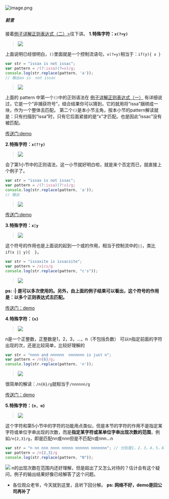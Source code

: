 ![image.png](http://upload-images.jianshu.io/upload_images/2838289-d378e09df6af6756.png?imageMogr2/auto-orient/strip%7CimageView2/2/w/1240)
##### 前言
接着[例子详解正则表达式（二）>](http://www.jianshu.com/p/fcfcf20bf13d)往下讲。
**1.特殊字符：` x(?=y) `**
>![](http://upload-images.jianshu.io/upload_images/2838289-5b52991cf10fc85b.png?imageMogr2/auto-orient/strip%7CimageView2/2/w/1240)


上面说明已经很明白，`()`里面就是一个控制流语句，`x(?=y)`相当于：`if(y){ x }`
```js
var str = "issax is not issac";
var pattern = /(?:issa)(?=x)/g;
console.log(str.replace(pattern, 'a'));
// 输出ax is  not issac
```
>![](http://upload-images.jianshu.io/upload_images/2838289-bd2fcafe91ed93ea.png?imageMogr2/auto-orient/strip%7CimageView2/2/w/1240)

上面的 pattern 中第一个`()`中的正则语法在 [例子详解正则表达式（一）](http://www.jianshu.com/p/a48f5c034a94) 有详细说过，它是一个“非捕获符号”，结合结果你可以猜到，它的就用将“issa”捆绑成一块，作为一个整体去匹配。
第二个`()`是本小节主角，按本小节的pattern解读就是：只有扫描到“issa”时，只有它后面紧接的是“x”才匹配。也是因此“issac”没有被匹配。

[传送门:demo]()

**2.特殊字符：` x(?!y) `**
>![](http://upload-images.jianshu.io/upload_images/2838289-9e42fb566bb8a282.png?imageMogr2/auto-orient/strip%7CimageView2/2/w/1240)

会了第1小节中的正则语法，这一小节就好明白啦，就是来个否定而已，就直接上个例子了。
```js
var str = "issax is not issac";
var pattern = /(?:issa)(?!x)/g;
console.log(str.replace(pattern, 'a'));
// 输出
```
>![](http://upload-images.jianshu.io/upload_images/2838289-113e0355de868341.png?imageMogr2/auto-orient/strip%7CimageView2/2/w/1240)

[传送门:demo]()

**3.特殊字符：`x|y`**
>![](http://upload-images.jianshu.io/upload_images/2838289-58083cd79875e83d.png?imageMogr2/auto-orient/strip%7CimageView2/2/w/1240)

这个符号的作用也是上面说的起到一个或的作用，相当于控制流中的`||`，类比`if(x || y){  }`，
```js
var str = "issaxite is issacsite";
var pattern = /x|cs/g
console.log(str.replace(pattern, "c's"));
```
>![](http://upload-images.jianshu.io/upload_images/2838289-ee12ad3eeada6572.png?imageMogr2/auto-orient/strip%7CimageView2/2/w/1240)

**ps: ·|·是可以多次使用的。另外，由上面的例子结果可以看出，这个符号的作用是：以多个正则表达式去匹配。**

[传送门：demo]()


**4.特殊字符：`{n}`**
>![](http://upload-images.jianshu.io/upload_images/2838289-9dbd217c52f79c0b.png?imageMogr2/auto-orient/strip%7CimageView2/2/w/1240)

n是一个正整数，正整数是1，2，3，...，n（不包括负数）
可以n指定前面的字符出现的次，还是比较简单，比较好理解的
```js
var str = "nnnn and nnnnnn  nnnnnnn is just n";
var pattern = /n{6}/g;
console.log(str.replace(pattern, 'n'));
```
>![](http://upload-images.jianshu.io/upload_images/2838289-60be0246f04f554f.png?imageMogr2/auto-orient/strip%7CimageView2/2/w/1240)

很简单的解读：`/n{6}/g`就相当于`/nnnnnn/g`

[传送门：demo]()

**5.特殊字符：`{n, m}`**
>![](http://upload-images.jianshu.io/upload_images/2838289-1f6576e6c1f07923.png?imageMogr2/auto-orient/strip%7CimageView2/2/w/1240)

这个字符和第5小节中的字符的功能用点类似，但是本节的字符的作用不是指定某字符或单位字串出现的次数，而是**指定某字符或某单位字串出现次数的范围**，例如`/n{2,3}/g`，即是匹配nn或nnn但是不匹配n或nnn...n
```js
var str = "n nn nnn nnnn nnnnn nnnnnn nnnnnnn"; // 分别是1，2，3，4，5，6，7个n
var pattern = /n{2,3}/g
console.log(str.replace(pattern, "N"));
```
![](http://upload-images.jianshu.io/upload_images/2838289-4029cbe9144e0462.png?imageMogr2/auto-orient/strip%7CimageView2/2/w/1240)
n的出现次数在范围内还好理解，但是超出了又怎么对待的？估计会有这个疑问，例子的输出结果好像已经解答了这个问题。

- 各位观众老爷，今天就到这里，且听下回分解。
**ps: 网络不好，demo是回公司再补了**
